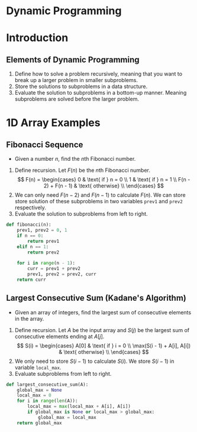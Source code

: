 Dynamic Programming
==================

# Introduction
## Elements of Dynamic Programming
1. Define how to solve a problem recursively, meaning that you want to break up a larger problem in smaller subproblems.
2. Store the solutions to subproblems in a data structure.
3. Evaluate the solution to subproblems in a bottom-up manner. Meaning subproblems are solved before the larger problem.

# 1D Array Examples
## Fibonacci Sequence
* Given a number $n$, find the $n$th Fibonacci number.
1. Define recursion. Let $F(n)$ be the $n$th Fibonacci number.
$$
F(n) = \begin{cases}
    0 & \text{ if } n = 0 \\
    1 & \text{ if } n = 1 \\
    F(n - 2) + F(n - 1) & \text{ otherwise} \\
\end{cases}
$$
2. We can only need $F(n-2)$ and $F(n-1)$ to calculate $F(n)$. We can store store solution of these subproblems in two variables `prev1` and `prev2` respectively. 
3. Evaluate the solution to subproblems from left to right.
```python
def fibonacci(n):
    prev1, prev2 = 0, 1
    if n == 0:
        return prev1
    elif n == 1:
        return prev2
    
    for i in range(n - 1):
        curr = prev1 + prev2 
        prev1, prev2 = prev2, curr
    return curr
```

## Largest Consecutive Sum (Kadane's Algorithm)
* Given an array of integers, find the largest sum of consecutive elements in the array.
1. Define recursion. Let $A$ be the input array and $S(j)$ be the largest sum of consecutive elements ending at $A[j]$.
$$
S(i) = \begin{cases}
    A[0] & \text{ if } i = 0 \\
    \max(S(i - 1) + A[i], A[i]) & \text{ otherwise} \\
\end{cases}
$$
2. We only need to store $S(i - 1)$ to calculate $S(i)$. We store $S(i-1)$ in variable `local_max`. 
3. Evaluate subproblems from left to right. 
```python
def largest_consecutive_sum(A):
    global_max = None
    local_max = 0
    for i in range(len(A)):
        local_max = max(local_max + A[i], A[i])
        if global_max is None or local_max > global_max:
            global_max = local_max
    return global_max
```